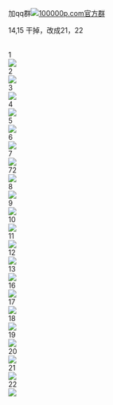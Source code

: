 

加qq群[![](http://pub.idqqimg.com/wpa/images/group.png "100000p.com官方群")](http://shang.qq.com/wpa/qunwpa?idkey=bc60b852e963704404153f225800257ab64dc5727cab6e777166f7d76046ba7a)

14,15 干掉，改成21，22

<br>1<br>![](http://wx3.sinaimg.cn/mw690/625e5890ly1fed168ivzvj216o1kw7md.jpg)
<br>2<br>![](http://wx1.sinaimg.cn/mw690/625e5890ly1fed16cmzj9j216o1kwnfw.jpg)
<br>3<br>![](http://wx4.sinaimg.cn/mw690/625e5890ly1fed16h6renj216o1kwqlz.jpg)
<br>4<br>![](http://wx1.sinaimg.cn/mw690/625e5890ly1femp6j95qwj216o1kwkc3.jpg)
<br>5<br>![](http://wx2.sinaimg.cn/mw690/625e5890ly1femp6na8d9j216o1kwdzp.jpg)
<br>6<br>![](http://wx3.sinaimg.cn/mw690/625e5890ly1fed16wlynsj216o1kwh4y.jpg)
<br>7<br>![](http://wx1.sinaimg.cn/mw690/625e5890ly1fed176dh3oj216o1kwnde.jpg)
<br>72<br>![](http://wx3.sinaimg.cn/mw690/625e5890ly1fed1711w57j216o1kwk7p.jpg)
<br>8<br>![](http://wx1.sinaimg.cn/mw690/625e5890ly1fed17bkrsxj216o1kwnfi.jpg)
<br>9<br>![](http://wx2.sinaimg.cn/mw690/625e5890ly1femp6qvh0lj216o1kwql7.jpg)
<br>10<br>![](http://wx2.sinaimg.cn/mw690/625e5890ly1femp6v0e0nj216o1kwwz2.jpg)
<br>11<br>![](http://wx4.sinaimg.cn/mw690/625e5890ly1femp6y219dj216o1kwdvu.jpg)
<br>12<br>![](http://wx3.sinaimg.cn/mw690/625e5890ly1femp7y1u13j216o1kwqmt.jpg)
<br>13<br>![](http://wx1.sinaimg.cn/mw690/625e5890ly1fempfjpuajj21kw23vhdt.jpg)
<br>16<br>![](http://wx2.sinaimg.cn/mw690/625e5890ly1fempfywyrcj21kw23vnpd.jpg)
<br>17<br>![](http://wx3.sinaimg.cn/mw690/625e5890ly1fed18rd2dgj216o1kwwwm.jpg)
<br>18<br>![](http://wx2.sinaimg.cn/mw690/625e5890ly1fempgd6pufj21kw23vqv5.jpg)
<br>19<br>![](http://wx1.sinaimg.cn/mw690/625e5890ly1fed191kd7tj216o1kwqlo.jpg)
<br>20<br>![](http://wx1.sinaimg.cn/mw690/625e5890ly1fempgqupf1j21kw23ve81.jpg)
<br>21<br>![](http://wx3.sinaimg.cn/mw690/625e5890ly1femph7nmtlj21kw23vhdt.jpg)
<br>22<br>![](http://wx3.sinaimg.cn/mw690/625e5890ly1fempi3tmbfj216o1kwtpb.jpg)

